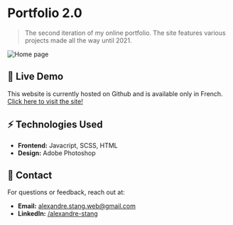 # Portfolio 2.0

> The second iteration of my online portfolio. The site features various projects made all the way until 2021.

![Home page](/og-image.png)

## 🚀 Live Demo

This website is currently hosted on Github and is available only in
French. [Click here to visit the site!](https://alexandrestang.github.io/portfolio_v2/)

## ⚡ Technologies Used

- **Frontend:** Javacript, SCSS, HTML
- **Design:** Adobe Photoshop

## 📩 Contact

For questions or feedback, reach out at:

- **Email:** alexandre.stang.web@gmail.com
- **LinkedIn:** [/alexandre-stang](https://www.linkedin.com/in/alexandre-stang-163208a7/)
